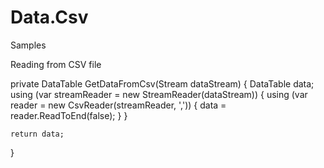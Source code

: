 # Data.Csv

Samples

Reading from CSV file

  private DataTable GetDataFromCsv(Stream dataStream)
  {
    DataTable data;
    using (var streamReader = new StreamReader(dataStream))
    {
      using (var reader = new CsvReader(streamReader, ','))
      {
        data = reader.ReadToEnd(false);
      }
    }

    return data;
  }
  
